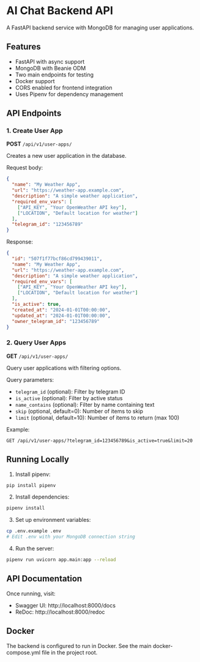 # AI Chat Backend API

A FastAPI backend service with MongoDB for managing user applications.

## Features

- FastAPI with async support
- MongoDB with Beanie ODM
- Two main endpoints for testing
- Docker support
- CORS enabled for frontend integration
- Uses Pipenv for dependency management

## API Endpoints

### 1. Create User App
**POST** `/api/v1/user-apps/`

Creates a new user application in the database.

Request body:
```json
{
  "name": "My Weather App",
  "url": "https://weather-app.example.com",
  "description": "A simple weather application",
  "required_env_vars": [
    ["API_KEY", "Your OpenWeather API key"],
    ["LOCATION", "Default location for weather"]
  ],
  "telegram_id": "123456789"
}
```

Response:
```json
{
  "id": "507f1f77bcf86cd799439011",
  "name": "My Weather App",
  "url": "https://weather-app.example.com",
  "description": "A simple weather application",
  "required_env_vars": [
    ["API_KEY", "Your OpenWeather API key"],
    ["LOCATION", "Default location for weather"]
  ],
  "is_active": true,
  "created_at": "2024-01-01T00:00:00",
  "updated_at": "2024-01-01T00:00:00",
  "owner_telegram_id": "123456789"
}
```

### 2. Query User Apps
**GET** `/api/v1/user-apps/`

Query user applications with filtering options.

Query parameters:
- `telegram_id` (optional): Filter by telegram ID
- `is_active` (optional): Filter by active status
- `name_contains` (optional): Filter by name containing text
- `skip` (optional, default=0): Number of items to skip
- `limit` (optional, default=10): Number of items to return (max 100)

Example:
```
GET /api/v1/user-apps/?telegram_id=123456789&is_active=true&limit=20
```

## Running Locally

1. Install pipenv:
```bash
pip install pipenv
```

2. Install dependencies:
```bash
pipenv install
```

3. Set up environment variables:
```bash
cp .env.example .env
# Edit .env with your MongoDB connection string
```

4. Run the server:
```bash
pipenv run uvicorn app.main:app --reload
```

## API Documentation

Once running, visit:
- Swagger UI: http://localhost:8000/docs
- ReDoc: http://localhost:8000/redoc

## Docker

The backend is configured to run in Docker. See the main docker-compose.yml file in the project root. 